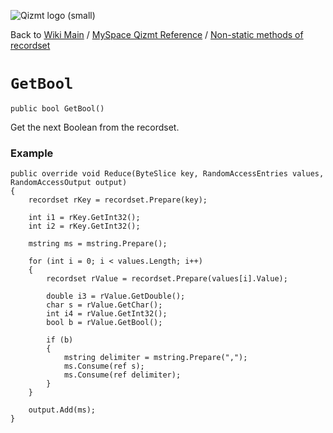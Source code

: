 <a href='Hidden comment: Image:'></a><img src='http://qizmt.googlecode.com/svn/wiki/images/Qizmt_logo_small.png' alt='Qizmt logo (small)' />

Back to <a href='Hidden comment: Link:'></a>[Wiki Main](Main.md) / [MySpace Qizmt Reference](MySpaceQizmtReference.md) / [Non-static methods of recordset](MySpaceQizmtReferenceRecordsetMethods.md)



# `GetBool` #
`public bool GetBool()`

Get the next Boolean from the recordset.

### Example ###
```
public override void Reduce(ByteSlice key, RandomAccessEntries values, RandomAccessOutput output)
{
    recordset rKey = recordset.Prepare(key);

    int i1 = rKey.GetInt32();
    int i2 = rKey.GetInt32();

    mstring ms = mstring.Prepare();

    for (int i = 0; i < values.Length; i++)
    {
        recordset rValue = recordset.Prepare(values[i].Value);

        double i3 = rValue.GetDouble();
        char s = rValue.GetChar();
        int i4 = rValue.GetInt32();
        bool b = rValue.GetBool();

        if (b)
        {
            mstring delimiter = mstring.Prepare(",");
            ms.Consume(ref s);
            ms.Consume(ref delimiter);
        }
    }

    output.Add(ms);
} 
```